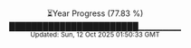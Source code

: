 <p align="center">
⏳Year Progress (77.83 %) <br>
███████████████████████▁▁▁▁▁▁▁ <br>
<sub>Updated: Sun, 12 Oct 2025 01:50:33 GMT</sub>
</p>

